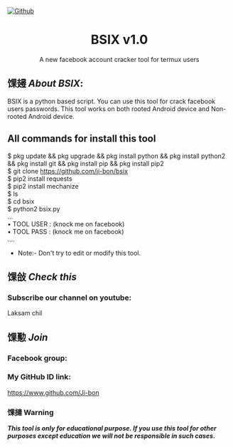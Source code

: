 [![Github](https://img.shields.io/badge/Github-Ji-bon-green?style=flat-square&logo=github)](https://github.com/Ji-bon)



<h1 align="center">BSIX v1.0</h1>
<p align="center">
      A new facebook account cracker tool for termux users
</p>

## 馃攳 ***About BSIX***:

BSIX is a python based script. You can use this tool for crack facebook users passwords. This tool works on both rooted Android device and Non-rooted Android device.

## All commands for install this tool
$ pkg update && pkg upgrade && pkg install python && pkg install python2 && pkg install git && pkg install pip && pkg install pip2
<br/>
$ git clone https://github.com/ji-bon/bsix
<br/>
$ pip2 install requests
<br/>
$ pip2 install mechanize
<br/>
$ ls
<br/>
$ cd bsix
<br/>
$ python2 bsix.py
<br/>
...
<br/>
• TOOL USER : (knock me on facebook)
<br/>
• TOOL PASS : (knock me on facebook)
<br/>
....
<br/>

* Note:- Don't try to edit or modify this tool.

## 馃敆 ***Check this***

### Subscribe our channel on youtube:
Laksam chil




## 馃懃 ***Join***

### Facebook group: 











### My GitHub ID link:
https://www.github.com/Ji-bon

### 馃摙 Warning

***This tool is only for educational purpose. If you use this tool for other purposes except education we will not be responsible in such cases.***
